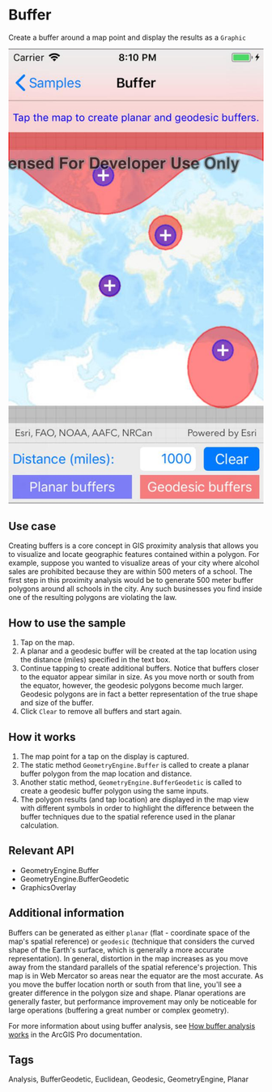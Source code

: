 # Buffer

Create a buffer around a map point and display the results as a `Graphic`

![screenshot](Buffer.jpg)

## Use case

Creating buffers is a core concept in GIS proximity analysis that allows you to visualize and locate geographic features contained within a polygon. For example, suppose you wanted to visualize areas of your city where alcohol sales are prohibited because they are within 500 meters of a school. The first step in this proximity analysis would be to generate 500 meter buffer polygons around all schools in the city. Any such businesses you find inside one of the resulting polygons are violating the law.

## How to use the sample

1. Tap on the map.
2. A planar and a geodesic buffer will be created at the tap location using the distance (miles) specified in the text box.
3. Continue tapping to create additional buffers. Notice that buffers closer to the equator appear similar in size. As you move north or south from the equator, however, the geodesic polygons become much larger. Geodesic polygons are in fact a better representation of the true shape and size of the buffer.
4. Click `Clear` to remove all buffers and start again.

## How it works

1. The map point for a tap on the display is captured.
2. The static method `GeometryEngine.Buffer` is called to create a planar buffer polygon from the map location and distance.
3. Another static method, `GeometryEngine.BufferGeodetic` is called to create a geodesic buffer polygon using the same inputs.
4. The polygon results (and tap location) are displayed in the map view with different symbols in order to highlight the difference between the buffer techniques due to the spatial reference used in the planar calculation.

## Relevant API

* GeometryEngine.Buffer
* GeometryEngine.BufferGeodetic
* GraphicsOverlay

## Additional information

Buffers can be generated as either `planar` (flat - coordinate space of the map's spatial reference) or `geodesic` (technique that considers the curved shape of the Earth's surface, which is generally a more accurate representation). In general, distortion in the map increases as you move away from the standard parallels of the spatial reference's projection. This map is in Web Mercator so areas near the equator are the most accurate. As you move the buffer location north or south from that line, you'll see a greater difference in the polygon size and shape. Planar operations are generally faster, but performance improvement may only be noticeable for large operations (buffering a great number or complex geometry).

For more information about using buffer analysis, see [How buffer analysis works](https://pro.arcgis.com/en/pro-app/tool-reference/analysis/how-buffer-analysis-works.htm) in the ArcGIS Pro documentation.  

## Tags

Analysis, BufferGeodetic, Euclidean, Geodesic, GeometryEngine, Planar
